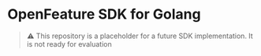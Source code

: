 # OpenFeature SDK for Golang 

> :warning: This repository is a placeholder for a future SDK implementation.
> It is not ready for evaluation
